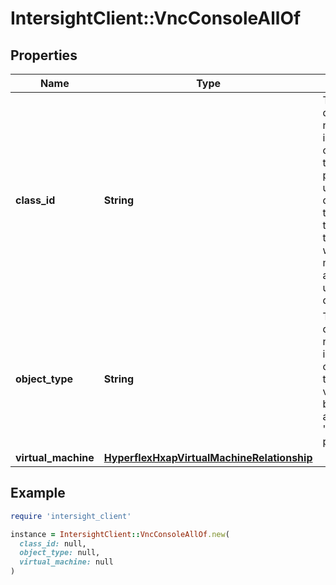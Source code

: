# IntersightClient::VncConsoleAllOf

## Properties

| Name | Type | Description | Notes |
| ---- | ---- | ----------- | ----- |
| **class_id** | **String** | The fully-qualified name of the instantiated, concrete type. This property is used as a discriminator to identify the type of the payload when marshaling and unmarshaling data. | [default to &#39;vnc.Console&#39;] |
| **object_type** | **String** | The fully-qualified name of the instantiated, concrete type. The value should be the same as the &#39;ClassId&#39; property. | [default to &#39;vnc.Console&#39;] |
| **virtual_machine** | [**HyperflexHxapVirtualMachineRelationship**](HyperflexHxapVirtualMachineRelationship.md) |  | [optional] |

## Example

```ruby
require 'intersight_client'

instance = IntersightClient::VncConsoleAllOf.new(
  class_id: null,
  object_type: null,
  virtual_machine: null
)
```

